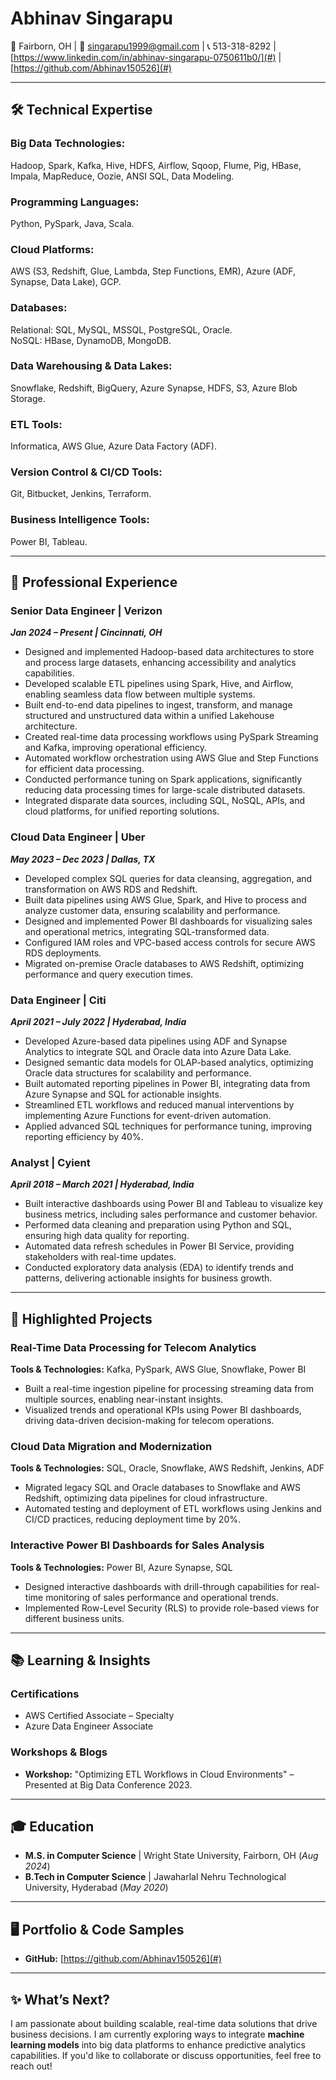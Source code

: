 # Abhinav Singarapu

📍 Fairborn, OH | 📧 singarapu1999@gmail.com | 📞 513-318-8292 | [https://www.linkedin.com/in/abhinav-singarapu-0750611b0/](#) | [https://github.com/Abhinav150526](#)  

---

## 🛠️ **Technical Expertise**  

### **Big Data Technologies:**  
Hadoop, Spark, Kafka, Hive, HDFS, Airflow, Sqoop, Flume, Pig, HBase, Impala, MapReduce, Oozie, ANSI SQL, Data Modeling.  

### **Programming Languages:**  
Python, PySpark, Java, Scala.  

### **Cloud Platforms:**  
AWS (S3, Redshift, Glue, Lambda, Step Functions, EMR), Azure (ADF, Synapse, Data Lake), GCP.  

### **Databases:**  
Relational: SQL, MySQL, MSSQL, PostgreSQL, Oracle.  
NoSQL: HBase, DynamoDB, MongoDB.  

### **Data Warehousing & Data Lakes:**  
Snowflake, Redshift, BigQuery, Azure Synapse, HDFS, S3, Azure Blob Storage.  

### **ETL Tools:**  
Informatica, AWS Glue, Azure Data Factory (ADF).  

### **Version Control & CI/CD Tools:**  
Git, Bitbucket, Jenkins, Terraform.  

### **Business Intelligence Tools:**  
Power BI, Tableau.  

---

## 💼 **Professional Experience**  

### **Senior Data Engineer | Verizon**  
**_Jan 2024 – Present | Cincinnati, OH_**  
- Designed and implemented Hadoop-based data architectures to store and process large datasets, enhancing accessibility and analytics capabilities.  
- Developed scalable ETL pipelines using Spark, Hive, and Airflow, enabling seamless data flow between multiple systems.  
- Built end-to-end data pipelines to ingest, transform, and manage structured and unstructured data within a unified Lakehouse architecture.  
- Created real-time data processing workflows using PySpark Streaming and Kafka, improving operational efficiency.  
- Automated workflow orchestration using AWS Glue and Step Functions for efficient data processing.  
- Conducted performance tuning on Spark applications, significantly reducing data processing times for large-scale distributed datasets.  
- Integrated disparate data sources, including SQL, NoSQL, APIs, and cloud platforms, for unified reporting solutions.  

### **Cloud Data Engineer | Uber**  
**_May 2023 – Dec 2023 | Dallas, TX_**  
- Developed complex SQL queries for data cleansing, aggregation, and transformation on AWS RDS and Redshift.  
- Built data pipelines using AWS Glue, Spark, and Hive to process and analyze customer data, ensuring scalability and performance.  
- Designed and implemented Power BI dashboards for visualizing sales and operational metrics, integrating SQL-transformed data.  
- Configured IAM roles and VPC-based access controls for secure AWS RDS deployments.  
- Migrated on-premise Oracle databases to AWS Redshift, optimizing performance and query execution times.  

### **Data Engineer | Citi**  
**_April 2021 – July 2022 | Hyderabad, India_**  
- Developed Azure-based data pipelines using ADF and Synapse Analytics to integrate SQL and Oracle data into Azure Data Lake.  
- Designed semantic data models for OLAP-based analytics, optimizing Oracle data structures for scalability and performance.  
- Built automated reporting pipelines in Power BI, integrating data from Azure Synapse and SQL for actionable insights.  
- Streamlined ETL workflows and reduced manual interventions by implementing Azure Functions for event-driven automation.  
- Applied advanced SQL techniques for performance tuning, improving reporting efficiency by 40%.  

### **Analyst | Cyient**  
**_April 2018 – March 2021 | Hyderabad, India_**  
- Built interactive dashboards using Power BI and Tableau to visualize key business metrics, including sales performance and customer behavior.  
- Performed data cleaning and preparation using Python and SQL, ensuring high data quality for reporting.  
- Automated data refresh schedules in Power BI Service, providing stakeholders with real-time updates.  
- Conducted exploratory data analysis (EDA) to identify trends and patterns, delivering actionable insights for business growth.  

---

## 📂 **Highlighted Projects**  

### **Real-Time Data Processing for Telecom Analytics**  
**Tools & Technologies:** Kafka, PySpark, AWS Glue, Snowflake, Power BI  
- Built a real-time ingestion pipeline for processing streaming data from multiple sources, enabling near-instant insights.  
- Visualized trends and operational KPIs using Power BI dashboards, driving data-driven decision-making for telecom operations.  

### **Cloud Data Migration and Modernization**  
**Tools & Technologies:** SQL, Oracle, Snowflake, AWS Redshift, Jenkins, ADF  
- Migrated legacy SQL and Oracle databases to Snowflake and AWS Redshift, optimizing data pipelines for cloud infrastructure.  
- Automated testing and deployment of ETL workflows using Jenkins and CI/CD practices, reducing deployment time by 20%.  

### **Interactive Power BI Dashboards for Sales Analysis**  
**Tools & Technologies:** Power BI, Azure Synapse, SQL  
- Designed interactive dashboards with drill-through capabilities for real-time monitoring of sales performance and operational trends.  
- Implemented Row-Level Security (RLS) to provide role-based views for different business units.  

---

## 📚 **Learning & Insights**  

### **Certifications**  
- AWS Certified Associate – Specialty  
- Azure Data Engineer Associate    

### **Workshops & Blogs**  
- **Workshop:** "Optimizing ETL Workflows in Cloud Environments" – Presented at Big Data Conference 2023.  

---

## 🎓 **Education**  
- **M.S. in Computer Science** | Wright State University, Fairborn, OH (_Aug 2024_)  
- **B.Tech in Computer Science** | Jawaharlal Nehru Technological University, Hyderabad (_May 2020_)  

---

## 🖥️ **Portfolio & Code Samples**  
- **GitHub:** [https://github.com/Abhinav150526](#)

---

## ✨ **What’s Next?**  
I am passionate about building scalable, real-time data solutions that drive business decisions. I am currently exploring ways to integrate **machine learning models** into big data platforms to enhance predictive analytics capabilities. If you'd like to collaborate or discuss opportunities, feel free to reach out!
